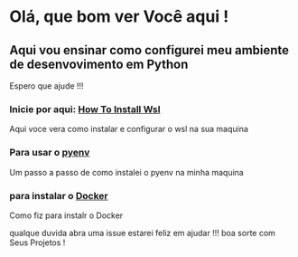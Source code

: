 # Olá, que bom ver Você aqui !

## Aqui vou ensinar como configurei meu ambiente de desenvovimento em Python 

Espero que ajude !!!

### Inicie por aqui: [How To Install Wsl](INSTAL_WSL.md)
Aqui voce vera como instalar e configurar o wsl na sua maquina 

### Para usar o [pyenv](PYENV.md)
Um passo a passo de como instalei o pyenv na minha maquina 

### para instalar o [Docker](DOCKER.md)
Como fiz para instalr o Docker 

qualque duvida abra uma issue estarei feliz em ajudar !!!
boa sorte com Seus Projetos !